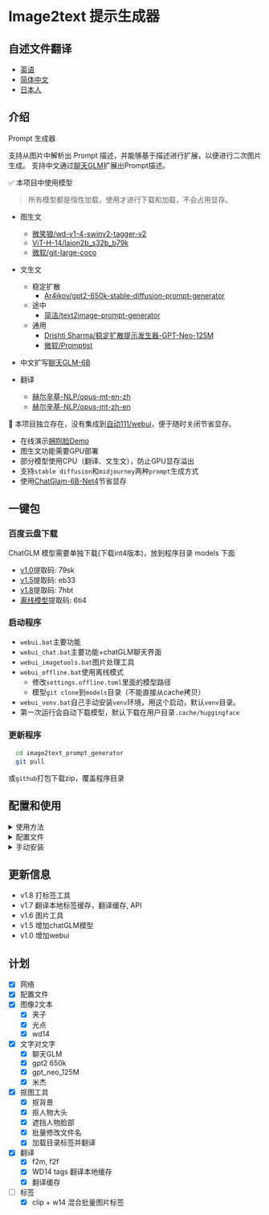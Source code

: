 # Image2text 提示生成器

## 自述文件翻译

-   [英语](README.en.md)
-   [简体中文](README.md)
-   [日本人](README.ja.md)

## 介绍

Prompt 生成器

支持从图片中解析出 Prompt 描述，并能够基于描述进行扩展，以便进行二次图片生成。
支持中文通过[聊天GLM](https://github.com/THUDM/ChatGLM-6B)扩展出Prompt描述。

✅ 本项目中使用模型

> 所有模型都是惰性加载，使用才进行下载和加载，不会占用显存。

-   图生文
    -   [微笑狼/wd-v1-4-swinv2-tagger-v2](https://huggingface.co/SmilingWolf/wd-v1-4-swinv2-tagger-v2)
    -   [ViT-H-14/laion2b_s32b_b79k](https://huggingface.co/ViT-H-14/laion2b_s32b_b79k)
    -   [微软/git-large-coco](https://huggingface.co/microsoft/git-large-coco)

-   文生文
    -   稳定扩散
        -   [Ar4ikov/gpt2-650k-stable-diffusion-prompt-generator](https://huggingface.co/Ar4ikov/gpt2-650k-stable-diffusion-prompt-generator)
    -   途中
        -   [简洁/text2image-prompt-generator](https://huggingface.co/succinctly/text2image-prompt-generator)
    -   通用
        -   [Drishti Sharma/稳定扩散提示发生器-GPT-Neo-125M](https://huggingface.co/DrishtiSharma/StableDiffusion-Prompt-Generator-GPT-Neo-125M)
        -   [微软/Promptist](https://huggingface.co/microsoft/Promptist)

-   中文扩写[聊天GLM-6B](https://github.com/THUDM/ChatGLM-6B)

-   翻译
    -   [赫尔辛基-NLP/opus-mt-en-zh](https://huggingface.co/Helsinki-NLP/opus-mt-en-zh)
    -   [赫尔辛基-NLP/opus-mt-zh-en](https://huggingface.co/Helsinki-NLP/opus-mt-zh-en)

🚩 本项目独立存在，没有集成到[自动111/webui](https://github.com/AUTOMATIC1111/stable-diffusion-webui)，便于随时关闭节省显存。

-   在线演示[拥抱脸Demo](https://huggingface.co/spaces/hahahafofo/image2text_prompt_generator)
-   图生文功能需要GPU部署
-   部分模型使用CPU（翻译、文生文），防止GPU显存溢出
-   支持`stable diffusion`和`midjourney`两种`prompt`生成方式
-   使用[ChatGlam-6B-Net4](https://huggingface.co/THUDM/chatglm-6b-int4)节省显存

## 一键包

### 百度云盘下载

ChatGLM 模型需要单独下载(下载int4版本)，放到程序目录 models 下面

-   [v1.0](https://pan.baidu.com/s/1pKtpPmiuliX7rf0z-5HY_w?pwd=79sk)提取码: 79sk
-   [v1.5](https://pan.baidu.com/s/1vMzDGbtTO0-CD7wk-4GrcQ?pwd=eb33)提取码: eb33
-   [v1.8](https://pan.baidu.com/s/1bup8Oa56e_S4andbU8wk0g?pwd=7hbt)提取码: 7hbt
-   [离线模型](https://pan.baidu.com/s/1_Hs-MRjSxg0gaIRDaUTD8Q?pwd=6ti4)提取码: 6ti4

### 启动程序

-   `webui.bat`主要功能
-   `webui_chat.bat`主要功能+chatGLM聊天界面
-   `webui_imagetools.bat`图片处理工具
-   `webui_offline.bat`使用离线模式
    -   修改`settings.offline.toml`里面的模型路径
    -   模型`git clone`到`models`目录（不能直接从cache拷贝）
-   `webui_venv.bat`自己手动安装`venv`环境，用这个启动，默认`venv`目录。
-   第一次运行会自动下载模型，默认下载在用户目录`.cache/huggingface`

### 更新程序

```bash
  cd image2text_prompt_generator
  git pull
```

或`github`打包下载zip，覆盖程序目录

## 配置和使用

<details>
<summary>使用方法</summary>

### prompt优化模型

-   `mircosoft`生成简单描述 (`stable diffusion`)
-   `mj`生成随机描述 (`midjourney`)
-   `gpt2 650k`和`gpt_neo_125M`生成更复杂的描述

![img.png](./img/param.png)

### 文生文

-   中文翻译到英文
-   中文通过[ChatGlam-6B-Net4](https://huggingface.co/THUDM/chatglm-6b-int4)扩写为复杂描述
-   翻译为英文
-   通过prompt优化模型生成

![img.png](./img/text2text.png)

### 图生文

-   clip 用于 多人，场景复杂,占用显存高(>8G)
-   blip 用于 人物和场景简单
-   wd14 用于 人物
-   prompt 生成会自动合并 blip或clip + wd14

![img.png](./img/image2text.png)

## 图片处理工具

-   批量扣背景
-   糊脸（炼衣服用）
-   扣大头
-   批量改名（正则）
-   打标签 （Clip+W14标签和翻译）

![img.png](./img/imagetools.png)![img.png](./img/imagetools.tags.png)

## chatglm 生成

### 硬件需求

| **量化等级**  | **最低 GPU 显存**（推理） | **最低 GPU 显存**（高效参数微调） |
| --------- | ----------------- | --------------------- |
| FP16（无量化） | 13GB              | 14GB                  |
| 整数8       | 8GB               | 9GB                   |
| 整数4       | 6GB               | 7GB                   |

![img.png](./img/chatglm.png)

## 浏览器插件

来源于`chatGPTBox`项目，修改部分提示词语

-   使用`api.bat`启动
-   配置`chatGPTBox`插件为 自定义模型`http://localhost:8000/chat/completions`
-   在[发布](https://github.com/zhongpei/image2text_prompt_generator/releases)里面下载插件
-   [修改版插件](https://github.com/zhongpei/chatGPTBox)

## 限制

-   不支持`cuda`，不建议使用clip
-   显存&lt;6G, 不建议使用ChatGLM

</details>

<details>
<summary>配置文件</summary>

`settings.toml`

```toml
[server]
port = 7869 # 端口
host = '127.0.0.1' # 局域网访问需要改成 "0.0.0.0"
enable_queue = true # chat功能需要开启，如错误，需要关闭代理
queue_size = 10
show_api = false
debug = true

[chatglm]
model = "THUDM/chatglm-6b-int4" # THUDM/chatglm-6b-int4 THUDM/chatglm-6b-int8 THUDM/chatglm-6b

# 本地模型
# model = "./models/chatglm-6b-int8" 

device = "cuda" # cpu mps cuda
enable_chat = false # 是否启用聊天功能
local_files_only = false # 是否只使用本地模型
```

## 离线模型

请参考[ChatGLM本地加载模型](https://github.com/THUDM/ChatGLM-6B#从本地加载模型)模型`git clone`到`models`目录（不能直接从`cache`拷贝），然后修改`settings-offline.toml`里面的模型路径

-   windows路径最好使用绝对路径，不要包含中文
-   linux/mac路径可以使用相对路径
-   模型目录结构参考

![img.png](./img/setting.offline.png)

`settings-offline.toml`

```toml
[generator]
enable = true # 是否启用generator功能
device = "cuda" # cpu mps cuda
fix_sd_prompt = true # 是否修复sd prompt
# models
microsoft_model = "./Promptist"
gpt2_650k_model = "./gpt2-650k-stable-diffusion-prompt-generator"
gpt_neo_125m_model = "./StableDiffusion-Prompt-Generator-GPT-Neo-125M"
mj_model = "./text2image-prompt-generator"
local_files_only = true # 是否只使用本地模型


[translate]
enable = true # 是否启用翻译功能
device = "cuda" # cpu mps cuda
local_files_only = true # 是否只使用本地模型
zh2en_model = "./models/opus-mt-zh-en"
en2zh_model = "./models/opus-mt-en-zh"

cache_dir = "./data/translate_cache" # 翻译缓存目录

[chatglm]
# 本地模型 https://github.com/THUDM/ChatGLM-6B#从本地加载模型
model = ".\\models\\chatglm-6b-int4" # ./chatglm-6b-int4 ./chatglm-6b-int8 ./chatglm-6b
## windows 绝对路径配置方法
# model = "E:\\zhangsan\\models\\chatglm-6b-int4" 
device = "cuda" # cpu mps cuda
enable_chat = true # 是否启用聊天功能
local_files_only = true # 是否只使用本地模型


```

## hg cache 配置

防止c盘沾满，可以配置`cache`目录到其他盘

![img.png](./img/hg_cache.png)

</details>

<details>
<summary>手动安装</summary>

## 手动安装

首先，确保您的计算机已经安装了`Python3.10`。如果您尚未安装
Python，请前往官方网站（<https://www.python.org/downloads/）下载并安装最新版本的>`Python3.10`。
接着，下载并解压缩我们的工具安装包。
打开命令行窗口（Windows 用户可以按下 Win + R 键，在运行框中输入 “cmd” 并按下回车键打开命令行窗口），并进入到工具安装包所在的目录。
在命令行窗口中输入以下命令安装所需的依赖项：

```bash
git clone https://huggingface.co/spaces/hahahafofo/image2text_prompt_generator
cd image2text_prompt_generator

# 建立虚拟环境
python -m "venv" venv
# 激活环境 linux & mac 
./venv/bin/activate
# 激活环境 windows
.\venv\Scripts\activate


# gpu 加速
pip install torch==2.0.0+cu118 torchvision==0.15.1+cu118 --extra-index-url https://download.pytorch.org/whl/cu118

pip install --upgrade -r requirements.txt
  
```

这将自动安装所需的 Python 依赖项。
安装完成后，您可以运行以下命令启动工具：

```bash
# 激活环境 linux & mac
./venv/bin/activate
# 激活环境 windows
.\venv\Scripts\activate

# 运行程序
python app.py
    
```

这将启动工具并在您的浏览器中打开工具的主页。如果您的浏览器没有自动打开，请手动输入以下网址：http&#x3A;//localhost:7869/
工具现在已经成功安装并启动了。您可以按照工具的说明文档，开始使用它来处理您的图片数据。

</details>

## 更新信息

-   v1.8 打标签工具
-   v1.7 翻译本地标签缓存，翻译缓存, API
-   v1.6 图片工具
-   v1.5 增加chatGLM模型
-   v1.0 增加webui

## 计划

-   [x] 网络
-   [x] 配置文件
-   [x] 图像2文本
    -   [x] 夹子
    -   [x] 光点
    -   [x] wd14
-   [x] 文字对文字
    -   [x] 聊天GLM
    -   [x] gpt2 650k
    -   [x] gpt_neo_125M
    -   [x] 米杰
-   [x] 抠图工具
    -   [x] 抠背景
    -   [x] 抠人物大头
    -   [x] 遮挡人物脸部
    -   [x] 批量修改文件名
    -   [x] 加载目录标签并翻译
-   [x] 翻译
    -   [x] f2m, f2f
    -   [x] WD14 tags 翻译本地缓存
    -   [x] 翻译缓存
-   [ ] 标签
    -   [x] clip + w14 混合批量图片标签
